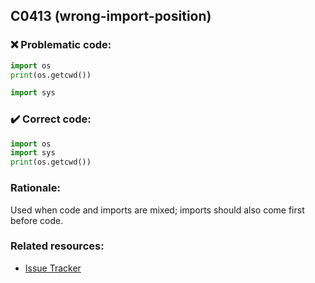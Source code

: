 ## C0413 (wrong-import-position)

### :x: Problematic code:

```python
import os
print(os.getcwd())

import sys
```

### :heavy_check_mark: Correct code:

```python
import os
import sys
print(os.getcwd())
```

### Rationale:

Used when code and imports are mixed; imports should also come first before code.

### Related resources:

- [Issue Tracker](https://github.com/PyCQA/pylint/issues?q=is%3Aissue+%22wrong-import-position%22+OR+%22C0413%22)
